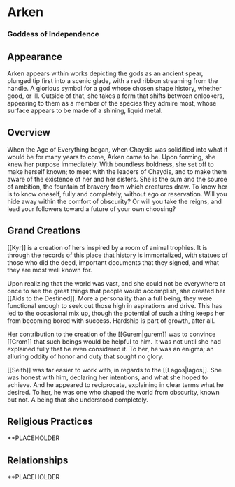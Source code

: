 # Arken
### Goddess of Independence

## Appearance

Arken appears within works depicting the gods as an ancient spear, plunged tip first into a scenic glade, with a red ribbon streaming from the handle.
A glorious symbol for a god whose chosen shape history, whether good, or ill.
Outside of that, she takes a form that shifts between onlookers, appearing to them as a member of the species they admire most, whose surface appears to be made of a shining, liquid metal.

## Overview

When the Age of Everything began, when Chaydis was solidified into what it would be for many years to come, Arken came to be.
Upon forming, she knew her purpose immediately.
With boundless boldness, she set off to make herself known; to meet with the leaders of Chaydis, and to make them aware of the existence of her and her sisters.
She is the sum and the source of ambition, the fountain of bravery from which creatures draw.
To know her is to know oneself, fully and completely, without ego or reservation.
Will you hide away within the comfort of obscurity?
Or will you take the reigns, and lead your followers toward a future of your own choosing?

## Grand Creations

[[Kyr]] is a creation of hers inspired by a room of animal trophies.
It is through the records of this place that history is immortalized, with statues of those who did the deed, important documents that they signed, and what they are most well known for.

Upon realizing that the world was vast, and she could not be everywhere at once to see the great things that people would accomplish, she created her [[Aids to the Destined]].
More a personality than a full being, they were functional enough to seek out those high in aspirations and drive.
This has led to the occasional mix up, though the potential of such a thing keeps her from becoming bored with success.
Hardship is part of growth, after all.

Her contribution to the creation of the [[Gurem|gurem]] was to convince [[Crom]] that such beings would be helpful to him.
It was not until she had explained fully that he even considered it.
To her, he was an enigma; an alluring oddity of honor and duty that sought no glory.

[[Seith]] was far easier to work with, in regards to the [[Lagos|lagos]].
She was honest with him, declaring her intentions, and what she hoped to achieve.
And he appeared to reciprocate, explaining in clear terms what he desired.
To her, he was one who shaped the world from obscurity, known but not.
A being that she understood completely.

## Religious Practices

**PLACEHOLDER

## Relationships

**PLACEHOLDER